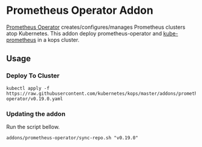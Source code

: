 # Prometheus Operator Addon

[Prometheus Operator](https://coreos.com/operators/prometheus) creates/configures/manages Prometheus clusters atop Kubernetes. This addon deploy prometheus-operator and [kube-prometheus](https://github.com/coreos/prometheus-operator/blob/master/contrib/kube-prometheus/README.md) in a kops cluster.

## Usage

### Deploy To Cluster

```console
kubectl apply -f https://raw.githubusercontent.com/kubernetes/kops/master/addons/prometheus-operator/v0.19.0.yaml
```
### Updating the addon

Run the script bellow.

```console
addons/prometheus-operator/sync-repo.sh "v0.19.0"
```